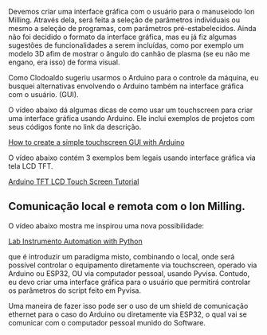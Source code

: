 Devemos criar uma interface gráfica com o usuário para o manuseiodo Ion Milling. Através dela, será feita a seleção de parâmetros individuais ou mesmo a seleção de programas, com parâmetros pré-estabelecidos. Ainda não foi decidido o formato da interface gráfica, mas eu já fiz algumas sugestões de funcionalidades a serem incluídas, como por exemplo um modelo 3D afim de mostrar o ângulo do canhão de plasma (se eu não me engano, era isso) de forma visual.

Como Clodoaldo sugeriu usarmos o Arduino para o controle da máquina, eu busquei alternativas envolvendo o Arduino também na interface gráfica com o usuário. (GUI).

O vídeo abaixo dá algumas dicas de como usar um touchscreen para criar uma interface gráfica usando Arduino. Ele inclui exemplos de projetos com seus códigos fonte no link da descrição.

[How to create a simple touchscreen GUI with Arduino ](https://www.youtube.com/watch?v=SIo_Gv7K7Fo)

O vídeo abaixo contém 3 exemplos bem legais usando interface gráfica via tela LCD TFT.

[Arduino TFT LCD Touch Screen Tutorial](https://www.youtube.com/watch?v=9Ms59ofSJIY)

## Comunicação local e remota com o Ion Milling.

O vídeo abaixo mostra me inspirou uma nova possibilidade:

[Lab Instrumento Automation with Python](https://www.youtube.com/watch?v=xko8wzEBqfc)

que é introduzir um paradigma misto, combinando o local, onde será possível controlar o equipamento diretamente via touchscreen, operado via Arduino ou ESP32, OU via computador pessoal, usando Pyvisa. Contudo, eu devo criar uma interface gráfica para o usuário que permitirá controlar os parâmetros do script feito em Pyvisa.

Uma maneira de fazer isso pode ser o uso de um shield de comunicação ethernet para o caso do Arduino ou diretamente via ESP32, o qual vai se comunicar com o computador pessoal munido do Software.









